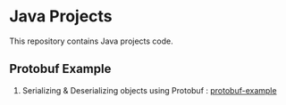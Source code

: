 # Java Projects

This repository contains Java projects code.

## Protobuf Example

1. Serializing & Deserializing objects using Protobuf : [protobuf-example](https://github.com/eMahtab/java-projects/tree/master/protobuf-example)
